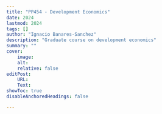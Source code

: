 ```yaml
---
title: "PP454 - Development Economics"
date: 2024
lastmod: 2024
tags: []
author: "Ignacio Banares-Sanchez"
description: "Graduate course on development economics" 
summary: "" 
cover:
    image: 
    alt: 
    relative: false
editPost:
    URL: 
    Text: 
showToc: true
disableAnchoredHeadings: false

---
```

